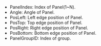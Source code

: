 - PanelIndex: Index of Panel(1~N).
- Angle: Angle of Panel.
- PosLeft: Left edge position of Panel.
- PosTop: Top edge position of Panel.
- PosRight: Right edge position of Panel.
- PosBottom: Bottom edge position of Panel.
- PanelGroupID: Index of group.